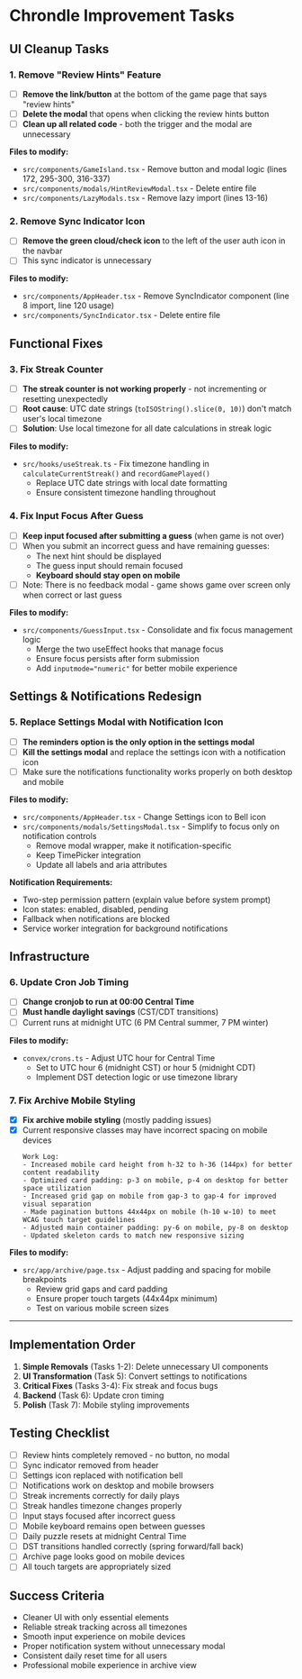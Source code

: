 # Chrondle Improvement Tasks

## UI Cleanup Tasks

### 1. Remove "Review Hints" Feature

- [ ] **Remove the link/button** at the bottom of the game page that says "review hints"
- [ ] **Delete the modal** that opens when clicking the review hints button
- [ ] **Clean up all related code** - both the trigger and the modal are unnecessary

**Files to modify:**

- `src/components/GameIsland.tsx` - Remove button and modal logic (lines 172, 295-300, 316-337)
- `src/components/modals/HintReviewModal.tsx` - Delete entire file
- `src/components/LazyModals.tsx` - Remove lazy import (lines 13-16)

### 2. Remove Sync Indicator Icon

- [ ] **Remove the green cloud/check icon** to the left of the user auth icon in the navbar
- [ ] This sync indicator is unnecessary

**Files to modify:**

- `src/components/AppHeader.tsx` - Remove SyncIndicator component (line 8 import, line 120 usage)
- `src/components/SyncIndicator.tsx` - Delete entire file

## Functional Fixes

### 3. Fix Streak Counter

- [ ] **The streak counter is not working properly** - not incrementing or resetting unexpectedly
- [ ] **Root cause**: UTC date strings (`toISOString().slice(0, 10)`) don't match user's local timezone
- [ ] **Solution**: Use local timezone for all date calculations in streak logic

**Files to modify:**

- `src/hooks/useStreak.ts` - Fix timezone handling in `calculateCurrentStreak()` and `recordGamePlayed()`
  - Replace UTC date strings with local date formatting
  - Ensure consistent timezone handling throughout

### 4. Fix Input Focus After Guess

- [ ] **Keep input focused after submitting a guess** (when game is not over)
- [ ] When you submit an incorrect guess and have remaining guesses:
  - The next hint should be displayed
  - The guess input should remain focused
  - **Keyboard should stay open on mobile**
- [ ] Note: There is no feedback modal - game shows game over screen only when correct or last guess

**Files to modify:**

- `src/components/GuessInput.tsx` - Consolidate and fix focus management logic
  - Merge the two useEffect hooks that manage focus
  - Ensure focus persists after form submission
  - Add `inputmode="numeric"` for better mobile experience

## Settings & Notifications Redesign

### 5. Replace Settings Modal with Notification Icon

- [ ] **The reminders option is the only option in the settings modal**
- [ ] **Kill the settings modal** and replace the settings icon with a notification icon
- [ ] Make sure the notifications functionality works properly on both desktop and mobile

**Files to modify:**

- `src/components/AppHeader.tsx` - Change Settings icon to Bell icon
- `src/components/modals/SettingsModal.tsx` - Simplify to focus only on notification controls
  - Remove modal wrapper, make it notification-specific
  - Keep TimePicker integration
  - Update all labels and aria attributes

**Notification Requirements:**

- Two-step permission pattern (explain value before system prompt)
- Icon states: enabled, disabled, pending
- Fallback when notifications are blocked
- Service worker integration for background notifications

## Infrastructure

### 6. Update Cron Job Timing

- [ ] **Change cronjob to run at 00:00 Central Time**
- [ ] **Must handle daylight savings** (CST/CDT transitions)
- [ ] Current runs at midnight UTC (6 PM Central summer, 7 PM winter)

**Files to modify:**

- `convex/crons.ts` - Adjust UTC hour for Central Time
  - Set to UTC hour 6 (midnight CST) or hour 5 (midnight CDT)
  - Implement DST detection logic or use timezone library

### 7. Fix Archive Mobile Styling

- [x] **Fix archive mobile styling** (mostly padding issues)
- [x] Current responsive classes may have incorrect spacing on mobile devices
  ```
  Work Log:
  - Increased mobile card height from h-32 to h-36 (144px) for better content readability
  - Optimized card padding: p-3 on mobile, p-4 on desktop for better space utilization
  - Increased grid gap on mobile from gap-3 to gap-4 for improved visual separation
  - Made pagination buttons 44x44px on mobile (h-10 w-10) to meet WCAG touch target guidelines
  - Adjusted main container padding: py-6 on mobile, py-8 on desktop
  - Updated skeleton cards to match new responsive sizing
  ```

**Files to modify:**

- `src/app/archive/page.tsx` - Adjust padding and spacing for mobile breakpoints
  - Review grid gaps and card padding
  - Ensure proper touch targets (44x44px minimum)
  - Test on various mobile screen sizes

---

## Implementation Order

1. **Simple Removals** (Tasks 1-2): Delete unnecessary UI components
2. **UI Transformation** (Task 5): Convert settings to notifications
3. **Critical Fixes** (Tasks 3-4): Fix streak and focus bugs
4. **Backend** (Task 6): Update cron timing
5. **Polish** (Task 7): Mobile styling improvements

## Testing Checklist

- [ ] Review hints completely removed - no button, no modal
- [ ] Sync indicator removed from header
- [ ] Settings icon replaced with notification bell
- [ ] Notifications work on desktop and mobile browsers
- [ ] Streak increments correctly for daily plays
- [ ] Streak handles timezone changes properly
- [ ] Input stays focused after incorrect guess
- [ ] Mobile keyboard remains open between guesses
- [ ] Daily puzzle resets at midnight Central Time
- [ ] DST transitions handled correctly (spring forward/fall back)
- [ ] Archive page looks good on mobile devices
- [ ] All touch targets are appropriately sized

## Success Criteria

- Cleaner UI with only essential elements
- Reliable streak tracking across all timezones
- Smooth input experience on mobile devices
- Proper notification system without unnecessary modal
- Consistent daily reset time for all users
- Professional mobile experience in archive view
